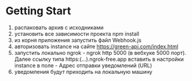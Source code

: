 # Getting Start
1. распаковать архив с исходниками
2. установить все зависимости проекта npm install
3. из корня приложения запустить файл Webhook.js 
4. авторизовать instance на сайте https://green-api.com/index.html
5. запустить локально ngrok - ngrok http 5000 (в вебхуке 5000 порт).  
  Далее ссылку типа https:(...).ngrok-free.app вставить в настройки instance в поле - Адрес отправки уведомлений (URL)
6. уведомления будут приходить на локальную машину

